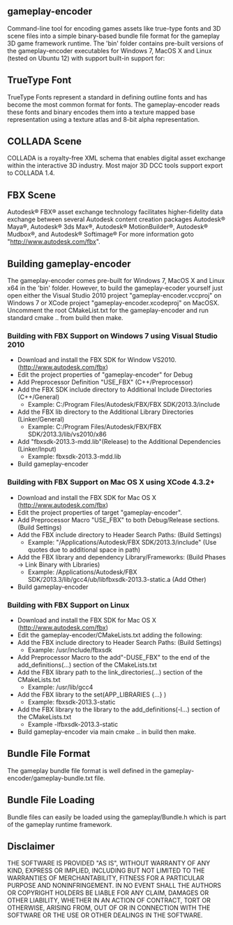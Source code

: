 ## gameplay-encoder
Command-line tool for encoding games assets like true-type fonts and 3D scene files
into a simple binary-based bundle file format for the gameplay 3D game framework runtime. 
The 'bin' folder contains pre-built versions of the gameplay-encoder executables for 
Windows 7, MacOS X and Linux (tested on Ubuntu 12) with support built-in support for:

## TrueType Font
TrueType Fonts represent a standard in defining outline fonts and has become the 
most common format for fonts. The gameplay-encoder reads these fonts and binary encodes 
them into a texture mapped base representation using a texture atlas and 8-bit alpha
representation.

## COLLADA Scene
COLLADA is a royalty-free XML schema that enables digital asset exchange 
within the interactive 3D industry. Most major 3D DCC tools support export to COLLADA 1.4.

## FBX Scene
Autodesk® FBX® asset exchange technology facilitates higher-fidelity data exchange 
between several Autodesk content creation packages
Autodesk® Maya®, Autodesk® 3ds Max®, Autodesk® MotionBuilder®, Autodesk® Mudbox®, and Autodesk® Softimage®
For more information goto "http://www.autodesk.com/fbx".

## Building gameplay-encoder
The gameplay-encoder comes pre-built for Windows 7, MacOS X and Linux x64 in the 'bin' folder.
However, to build the gameplay-ecoder yourself just open either the 
Visual Studio 2010 project "gameplay-encoder.vccproj" on Windows 7 or
XCode project "gameplay-encoder.xcodeproj" on MacOSX.
Uncomment the root CMakeList.txt for the gameplay-encoder and run standard cmake .. from build then make.

### Building with FBX Support on Windows 7 using Visual Studio 2010
- Download and install the FBX SDK for Window VS2010. (http://www.autodesk.com/fbx)
- Edit the project properties of "gameplay-encoder" for Debug
- Add Preprocessor Definition "USE_FBX" (C++/Preprocessor)
- Add the FBX SDK include directory to Additional Include Directories (C++/General)
  * Example: C:/Program Files/Autodesk/FBX/FBX SDK/2013.3/include
- Add the FBX lib directory to the Additional Library Directories (Linker/General)
  * Example: C:/Program Files/Autodesk/FBX/FBX SDK/2013.3/lib/vs2010/x86
- Add "fbxsdk-2013.3-mdd.lib"(Release) to the Additional Dependencies (Linker/Input)
  * Example: fbxsdk-2013.3-mdd.lib
- Build gameplay-encoder

### Building with FBX Support on Mac OS X using XCode 4.3.2+
- Download and install the FBX SDK for Mac OS X (http://www.autodesk.com/fbx)
- Edit the project properties of target "gameplay-encoder".
- Add Preprocessor Macro "USE_FBX" to both Debug/Release sections. (Build Settings)
- Add the FBX include directory to Header Search Paths: (Build Settings)
  * Example: "/Applications/Autodesk/FBX SDK/2013.3/include" (Use quotes due to additional space in path)
- Add the FBX library and dependency Library/Frameworks: (Build Phases -> Link Binary with Libraries)
  * Example: /Applications/Autodesk/FBX SDK/2013.3/lib/gcc4/ub/libfbxsdk-2013.3-static.a  (Add Other)
- Build gameplay-encoder

### Building with FBX Support on Linux
- Download and install the FBX SDK for Mac OS X (http://www.autodesk.com/fbx)
- Edit the gameplay-encoder/CMakeLists.txt adding the following:
- Add the FBX include directory to Header Search Paths: (Build Settings)
  * Example: /usr/include/fbxsdk
- Add Preprocessor Macro to the add"-DUSE_FBX" to the end of the add_definitions(...) section of the CMakeLists.txt
- Add the FBX library path to the link_directories(...) section of the CMakeLists.txt
  * Example: /usr/lib/gcc4
- Add the FBX library to the set(APP_LIBRARIES {...} )
  * Example: fbxsdk-2013.3-static
- Add the FBX library to the library to the add_definitions(-l...) section of the CMakeLists.txt
  * Example -lfbxsdk-2013.3-static
- Build gameplay-encoder via main cmake .. in build then make.

## Bundle File Format
The gameplay bundle file format is well defined in the gameplay-encoder/gameplay-bundle.txt file.

## Bundle File Loading
Bundle files can easily be loaded using the gameplay/Bundle.h which is part of the gameplay runtime framework.

## Disclaimer
THE SOFTWARE IS PROVIDED "AS IS", WITHOUT WARRANTY OF ANY KIND, EXPRESS OR IMPLIED, 
INCLUDING BUT NOT LIMITED TO THE WARRANTIES OF MERCHANTABILITY, FITNESS FOR A 
PARTICULAR PURPOSE AND NONINFRINGEMENT. IN NO EVENT SHALL THE AUTHORS OR COPYRIGHT 
HOLDERS BE LIABLE FOR ANY CLAIM, DAMAGES OR OTHER LIABILITY, WHETHER IN AN ACTION OF CONTRACT, 
TORT OR OTHERWISE, ARISING FROM, OUT OF OR IN CONNECTION WITH THE SOFTWARE OR THE USE OR 
OTHER DEALINGS IN THE SOFTWARE.
